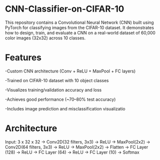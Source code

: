 # CNN-Classifier-on-CIFAR-10
This repository contains a Convolutional Neural Network (CNN) built using PyTorch for classifying images from the CIFAR-10 dataset. It demonstrates how to design, train, and evaluate a CNN on a real-world dataset of 60,000 color images (32x32) across 10 classes.

# Features

-Custom CNN architecture (Conv + ReLU + MaxPool + FC layers)

-Trained on CIFAR-10 dataset with 10 object classes

-Visualizes training/validation accuracy and loss

-Achieves good performance (~70–80% test accuracy)

-Includes image prediction and misclassification visualizatio

# Architecture

Input: 3 x 32 x 32
->
Conv2D(32 filters, 3x3) → ReLU → MaxPool(2x2)
->
Conv2D(64 filters, 3x3) → ReLU → MaxPool(2x2)
->
Flatten
->
FC Layer (128) → ReLU
->
FC Layer (64) → ReLU
->
FC Layer (10) → Softmax
